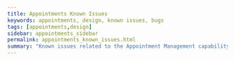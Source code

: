 ```yaml
---
title: Appointments Known Issues
keywords: appointments, design, known issues, bugs
tags: [appointments,design]
sidebar: appointments_sidebar
permalink: appointments_known_issues.html
summary: "Known issues related to the Appointment Management capability."
---
```

